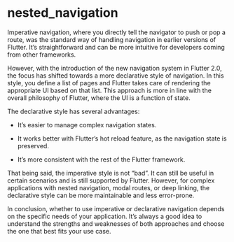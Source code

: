 # nested_navigation


Imperative navigation, where you directly tell the navigator to push or pop 
a route, was the standard way of handling navigation in earlier versions of 
Flutter. It’s straightforward and can be more intuitive for developers coming 
from other frameworks.

However, with the introduction of the new navigation system in Flutter 2.0, the 
focus has shifted towards a more declarative style of navigation. In this style,
you define a list of pages and Flutter takes care of rendering the appropriate
UI based on that list. This approach is more in line with the overall 
philosophy of Flutter, where the UI is a function of state.

The declarative style has several advantages:

   - It’s easier to manage complex navigation states.

   - It works better with Flutter’s hot reload feature, as the navigation state
    is preserved.

   - It’s more consistent with the rest of the Flutter framework.

That being said, the imperative style is not “bad”. It can still be useful in 
certain scenarios and is still supported by Flutter. However, for complex 
applications with nested navigation, modal routes, or deep linking, the 
declarative style can be more maintainable and less error-prone.

In conclusion, whether to use imperative or declarative navigation depends on 
the specific needs of your application. It’s always a good idea to understand 
the strengths and weaknesses of both approaches and choose the one that best 
fits your use case.
